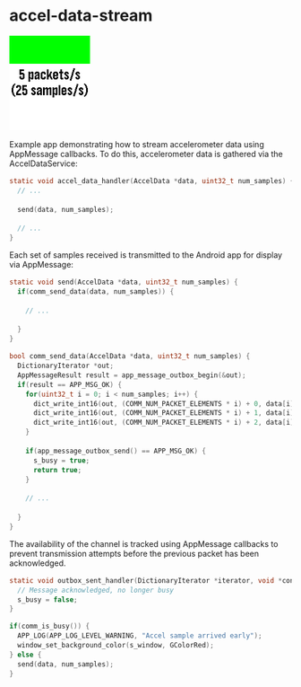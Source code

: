 # accel-data-stream

![](screenshots/basalt.png)

Example app demonstrating how to stream accelerometer data using AppMessage
callbacks. To do this, accelerometer data is gathered via the AccelDataService:

```c
static void accel_data_handler(AccelData *data, uint32_t num_samples) {
  // ...

  send(data, num_samples);

  // ...
}
```

Each set of samples received is transmitted to the Android app for display via
AppMessage:

```c
static void send(AccelData *data, uint32_t num_samples) {
  if(comm_send_data(data, num_samples)) {
    
    // ...

  }
}
```

```c
bool comm_send_data(AccelData *data, uint32_t num_samples) {
  DictionaryIterator *out;
  AppMessageResult result = app_message_outbox_begin(&out);
  if(result == APP_MSG_OK) {
    for(uint32_t i = 0; i < num_samples; i++) {
      dict_write_int16(out, (COMM_NUM_PACKET_ELEMENTS * i) + 0, data[i].x);
      dict_write_int16(out, (COMM_NUM_PACKET_ELEMENTS * i) + 1, data[i].y);
      dict_write_int16(out, (COMM_NUM_PACKET_ELEMENTS * i) + 2, data[i].z);
    }

    if(app_message_outbox_send() == APP_MSG_OK) {
      s_busy = true;
      return true;
    }

    // ...

  }
}
```

The availability of the channel is tracked using AppMessage callbacks to prevent
transmission attempts before the previous packet has been acknowledged.

```c
static void outbox_sent_handler(DictionaryIterator *iterator, void *context) {
  // Message acknowledged, no longer busy
  s_busy = false;
}
```

```c
if(comm_is_busy()) {
  APP_LOG(APP_LOG_LEVEL_WARNING, "Accel sample arrived early");
  window_set_background_color(s_window, GColorRed);
} else {
  send(data, num_samples);
}
```
